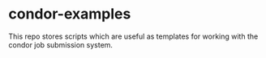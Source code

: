# condor-examples

This repo stores scripts which are useful as templates for working with
the condor job submission system.
